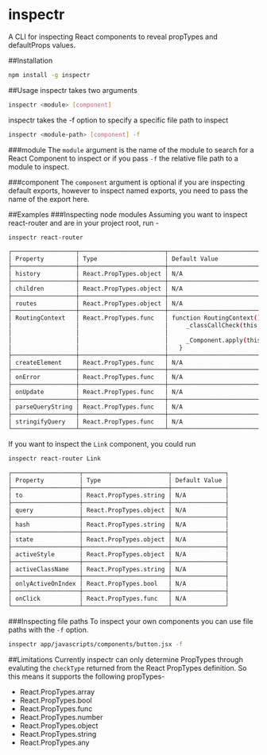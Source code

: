 # inspectr
A CLI for inspecting React components to reveal propTypes and defaultProps values.

##Installation
```bash
npm install -g inspectr
```
##Usage
inspectr takes two arguments 
```bash
inspectr <module> [component] 
```
inspectr takes the -f option to specify a specific file path to inspect
```bash
inspectr <module-path> [component] -f 
```
###module
The `module` argument is the name of the module to search for a React Component to inspect or if you pass `-f` the relative file path to a module to inspect. 

###component
The `component` argument is optional if you are inspecting default exports, however to inspect named exports, you need to pass the name of the export here. 

##Examples
###Inspecting node modules
Assuming you want to inspect react-router and are in your project root, run -
```bash
inspectr react-router

┌──────────────────┬────────────────────────┬────────────────────────────────────────────┐
│ Property         │ Type                   │ Default Value                              │
├──────────────────┼────────────────────────┼────────────────────────────────────────────┤
│ history          │ React.PropTypes.object │ N/A                                        │
├──────────────────┼────────────────────────┼────────────────────────────────────────────┤
│ children         │ React.PropTypes.object │ N/A                                        │
├──────────────────┼────────────────────────┼────────────────────────────────────────────┤
│ routes           │ React.PropTypes.object │ N/A                                        │
├──────────────────┼────────────────────────┼────────────────────────────────────────────┤
│ RoutingContext   │ React.PropTypes.func   │ function RoutingContext() {                │
│                  │                        │     _classCallCheck(this, RoutingContext); │
│                  │                        │                                            │
│                  │                        │     _Component.apply(this, arguments);     │
│                  │                        │   }                                        │
├──────────────────┼────────────────────────┼────────────────────────────────────────────┤
│ createElement    │ React.PropTypes.func   │ N/A                                        │
├──────────────────┼────────────────────────┼────────────────────────────────────────────┤
│ onError          │ React.PropTypes.func   │ N/A                                        │
├──────────────────┼────────────────────────┼────────────────────────────────────────────┤
│ onUpdate         │ React.PropTypes.func   │ N/A                                        │
├──────────────────┼────────────────────────┼────────────────────────────────────────────┤
│ parseQueryString │ React.PropTypes.func   │ N/A                                        │
├──────────────────┼────────────────────────┼────────────────────────────────────────────┤
│ stringifyQuery   │ React.PropTypes.func   │ N/A                                        │
└──────────────────┴────────────────────────┴────────────────────────────────────────────┘
```
If you want to inspect the `Link` component, you could run
```bash
inspectr react-router Link

┌───────────────────┬────────────────────────┬───────────────┐
│ Property          │ Type                   │ Default Value │
├───────────────────┼────────────────────────┼───────────────┤
│ to                │ React.PropTypes.string │ N/A           │
├───────────────────┼────────────────────────┼───────────────┤
│ query             │ React.PropTypes.object │ N/A           │
├───────────────────┼────────────────────────┼───────────────┤
│ hash              │ React.PropTypes.string │ N/A           │
├───────────────────┼────────────────────────┼───────────────┤
│ state             │ React.PropTypes.object │ N/A           │
├───────────────────┼────────────────────────┼───────────────┤
│ activeStyle       │ React.PropTypes.object │ N/A           │
├───────────────────┼────────────────────────┼───────────────┤
│ activeClassName   │ React.PropTypes.string │ N/A           │
├───────────────────┼────────────────────────┼───────────────┤
│ onlyActiveOnIndex │ React.PropTypes.bool   │ N/A           │
├───────────────────┼────────────────────────┼───────────────┤
│ onClick           │ React.PropTypes.func   │ N/A           │
└───────────────────┴────────────────────────┴───────────────┘

```
###Inspecting file paths
To inspect your own components you can use file paths with the `-f` option.

```bash
inspectr app/javascripts/components/button.jsx -f
```

##Limitations
Currently inspectr can only determine PropTypes through evaluting the `checkType` returned from the React PropTypes definition. So this means it supports the following propTypes-
* React.PropTypes.array
* React.PropTypes.bool
* React.PropTypes.func
* React.PropTypes.number
* React.PropTypes.object
* React.PropTypes.string
* React.PropTypes.any


